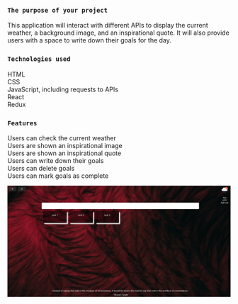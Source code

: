 ### `The purpose of your project`
This application will interact with different APIs to display the current weather, a background image, and an inspirational quote. It will also provide users with a space to write down their goals for the day.

### `Technologies used`

HTML<br>
CSS<br>
JavaScript, including requests to APIs<br>
React<br>
Redux<br>

### `Features`

Users can check the current weather<br>
Users are shown an inspirational image<br>
Users are shown an inspirational quote<br>
Users can write down their goals<br>
Users can delete goals<br>
Users can mark goals as complete<br>

![img](https://github.com/brovarenko/inspiration-homepage/raw/main/public/inst-ing.jpg)
